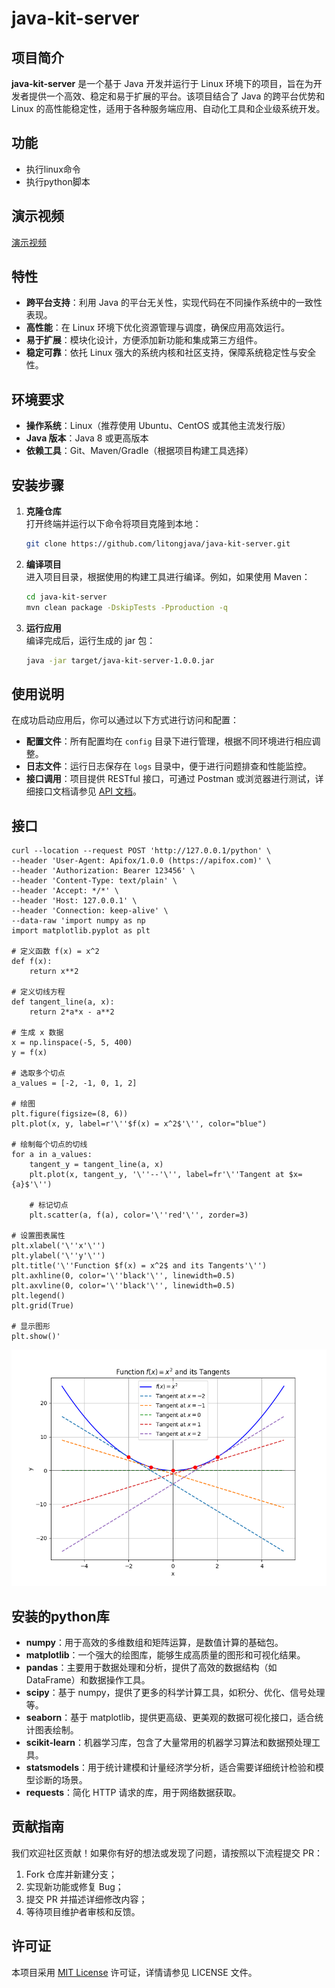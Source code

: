 # java-kit-server

## 项目简介

**java-kit-server** 是一个基于 Java 开发并运行于 Linux 环境下的项目，旨在为开发者提供一个高效、稳定和易于扩展的平台。该项目结合了 Java 的跨平台优势和 Linux 的高性能稳定性，适用于各种服务端应用、自动化工具和企业级系统开发。

## 功能
- 执行linux命令
- 执行python脚本

## 演示视频

[演示视频](https://www.bilibili.com/video/BV1SqXNYqEi1/)

## 特性

- **跨平台支持**：利用 Java 的平台无关性，实现代码在不同操作系统中的一致性表现。
- **高性能**：在 Linux 环境下优化资源管理与调度，确保应用高效运行。
- **易于扩展**：模块化设计，方便添加新功能和集成第三方组件。
- **稳定可靠**：依托 Linux 强大的系统内核和社区支持，保障系统稳定性与安全性。

## 环境要求

- **操作系统**：Linux（推荐使用 Ubuntu、CentOS 或其他主流发行版）
- **Java 版本**：Java 8 或更高版本
- **依赖工具**：Git、Maven/Gradle（根据项目构建工具选择）

## 安装步骤

1. **克隆仓库**  
   打开终端并运行以下命令将项目克隆到本地：
   ```bash
   git clone https://github.com/litongjava/java-kit-server.git
   ```
2. **编译项目**  
   进入项目目录，根据使用的构建工具进行编译。例如，如果使用 Maven：
   ```bash
   cd java-kit-server
   mvn clean package -DskipTests -Pproduction -q
   ```
3. **运行应用**  
   编译完成后，运行生成的 jar 包：
   ```bash
   java -jar target/java-kit-server-1.0.0.jar
   ```

## 使用说明

在成功启动应用后，你可以通过以下方式进行访问和配置：

- **配置文件**：所有配置均在 `config` 目录下进行管理，根据不同环境进行相应调整。
- **日志文件**：运行日志保存在 `logs` 目录中，便于进行问题排查和性能监控。
- **接口调用**：项目提供 RESTful 接口，可通过 Postman 或浏览器进行测试，详细接口文档请参见 [API 文档](docs/API.md)。
## 接口
```curl
curl --location --request POST 'http://127.0.0.1/python' \
--header 'User-Agent: Apifox/1.0.0 (https://apifox.com)' \
--header 'Authorization: Bearer 123456' \
--header 'Content-Type: text/plain' \
--header 'Accept: */*' \
--header 'Host: 127.0.0.1' \
--header 'Connection: keep-alive' \
--data-raw 'import numpy as np
import matplotlib.pyplot as plt

# 定义函数 f(x) = x^2
def f(x):
    return x**2

# 定义切线方程
def tangent_line(a, x):
    return 2*a*x - a**2

# 生成 x 数据
x = np.linspace(-5, 5, 400)
y = f(x)

# 选取多个切点
a_values = [-2, -1, 0, 1, 2]

# 绘图
plt.figure(figsize=(8, 6))
plt.plot(x, y, label=r'\''$f(x) = x^2$'\'', color="blue")

# 绘制每个切点的切线
for a in a_values:
    tangent_y = tangent_line(a, x)
    plt.plot(x, tangent_y, '\''--'\'', label=fr'\''Tangent at $x={a}$'\'')

    # 标记切点
    plt.scatter(a, f(a), color='\''red'\'', zorder=3)

# 设置图表属性
plt.xlabel('\''x'\'')
plt.ylabel('\''y'\'')
plt.title('\''Function $f(x) = x^2$ and its Tangents'\'')
plt.axhline(0, color='\''black'\'', linewidth=0.5)
plt.axvline(0, color='\''black'\'', linewidth=0.5)
plt.legend()
plt.grid(True)

# 显示图形
plt.show()'
```
![显示效果](readme_files/image.png)

## 安装的python库
- **numpy**：用于高效的多维数组和矩阵运算，是数值计算的基础包。  
- **matplotlib**：一个强大的绘图库，能够生成高质量的图形和可视化结果。  
- **pandas**：主要用于数据处理和分析，提供了高效的数据结构（如 DataFrame）和数据操作工具。  
- **scipy**：基于 numpy，提供了更多的科学计算工具，如积分、优化、信号处理等。  
- **seaborn**：基于 matplotlib，提供更高级、更美观的数据可视化接口，适合统计图表绘制。  
- **scikit-learn**：机器学习库，包含了大量常用的机器学习算法和数据预处理工具。  
- **statsmodels**：用于统计建模和计量经济学分析，适合需要详细统计检验和模型诊断的场景。  
- **requests**：简化 HTTP 请求的库，用于网络数据获取。  
## 贡献指南

我们欢迎社区贡献！如果你有好的想法或发现了问题，请按照以下流程提交 PR：

1. Fork 仓库并新建分支；
2. 实现新功能或修复 Bug；
3. 提交 PR 并描述详细修改内容；
4. 等待项目维护者审核和反馈。

## 许可证

本项目采用 [MIT License](LICENSE) 许可证，详情请参见 LICENSE 文件。